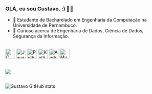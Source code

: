 ### OLÁ, eu sou Gustavo. :) 👋🤙

- 📖 Estudante de Bacharelado em Engenharia da Computação na Universidade de Pernambuco.
- 👀 Curioso acerca de Engenharia de Dados, Ciência de Dados, Segurança da Informação.
  



<div style="display: inline_block"> <br>
  <img alling="center" height="30" widht="40" alt= "C" src="https://cdn.jsdelivr.net/gh/devicons/devicon/icons/c/c-original.svg"/>
  <img alling="center" height="30" widht="40" alt="Java" src="https://cdn.jsdelivr.net/gh/devicons/devicon/icons/java/java-original.svg" />
  <img alling="center" height="30" widht="40" alt= "Python" src="https://cdn.jsdelivr.net/gh/devicons/devicon/icons/python/python-original.svg" />
  <img alling="center" height="30" widht="40" alt= "Kotlin" src="https://cdn.jsdelivr.net/gh/devicons/devicon/icons/kotlin/kotlin-original.svg" />
  <img alling="center" height="30" widht="40" alt= "Android" src="https://cdn.jsdelivr.net/gh/devicons/devicon/icons/android/android-original.svg"/>
  <img alling="center" height="30" widht="40" alt= "MySql" src="https://cdn.jsdelivr.net/gh/devicons/devicon/icons/mysql/mysql-original-wordmark.svg" />
          
           
          
  </div>
  
  ##
  <div>
   <a href= "https://www.linkedin.com/in/gustavo-porto-953209221/"> <img src="https://img.shields.io/badge/LinkedIn-0077B5?style=for-the-badge&logo=linkedin&logoColor=white" target="_blank"> </a>
  </div>
  
##
<!-- e se termina com .![Gustavo Top Langs](https://github-readme-stats.vercel.app/api/top-langs/?username=gustavoapc&layout=compact&theme=radical)-->
![Gustavo GitHub stats](https://github-readme-stats.vercel.app/api?username=gustavoapc&show_icons=true&theme=radical)
